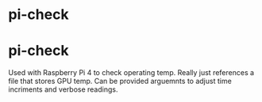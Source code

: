 # pi-check

<h1> pi-check </h1>
<p>Used with Raspberry Pi 4 to check operating temp. Really just references a file that stores GPU temp. Can be provided arguemnts to adjust time incriments and verbose readings.</p>
